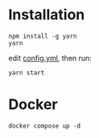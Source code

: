 # Installation 

```
npm install -g yarn
yarn
```
edit [config.yml](https://github.com/Cyclops789/rumble-notifier/blob/master/config.yml), then run:
```
yarn start
```

# Docker
```
docker compose up -d
```
